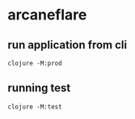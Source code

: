 # arcaneflare

## run application from cli

```shell
clojure -M:prod
```

## running test

```shell
clojure -M:test
```
